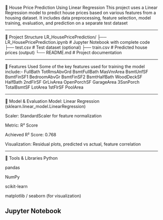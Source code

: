🏡 House Price Prediction Using Linear Regression
This project uses a Linear Regression model to predict house prices based on various features from a housing dataset.
It includes data preprocessing, feature selection, model training, evaluation, and prediction on a separate test dataset

--------------------------------------------------------------------------------------------------------------------------
📁 Project Structure
LR_HousePricePrediction/
├── LR_HousePricePrediction.ipynb   # Jupyter Notebook with complete code
├── test.csv                        # Test dataset (optional)
├── train.csv                       # Predicted house prices (output)
└── README.md                       # Project documentation

--------------------------------------------------------------------------------------------------------------------------
🚀 Features Used
Some of the key features used for training the model include:-
 FullBath                             TotRmsAbvGrd
 BsmtFullBath                         MasVnrArea
 BsmtUnfSF                            BsmtFinSF1
 BedroomAbvGr                         BsmtFinSF2
 BsmtHalfBath                         WoodDeckSF
 HalfBath                             2ndFlrSF
 GrLivArea                            OpenPorchSF
 GarageArea                           3SsnPorch
 TotalBsmtSF                          LotArea
 1stFlrSF                             PoolArea 
 
 ------------------------------------------------------------------------------------------------------------------------
🧪 Model & Evaluation
Model: Linear Regression (sklearn.linear_model.LinearRegression)

Scaler: StandardScaler for feature normalization

Metric: R² Score

Achieved R² Score: 0.768

Visualization: Residual plots, predicted vs actual, feature correlation

 ------------------------------------------------------------------------------------------------------------------------
🧰 Tools & Libraries
Python

pandas

NumPy

scikit-learn

matplotlib / seaborn (for visualization)

Jupyter Notebook 
 ------------------------------------------------------------------------------------------------------------------------
